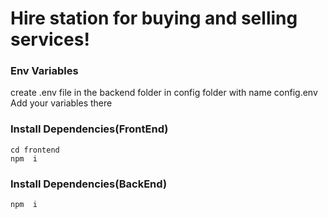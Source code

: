 # Hire station for buying and selling services!

### Env Variables

create .env file in the backend folder in config folder with name config.env
Add your variables there

### Install Dependencies(FrontEnd)

```
cd frontend
npm  i
```

### Install Dependencies(BackEnd)

```
npm  i
```
